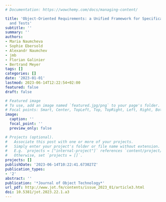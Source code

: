 ```yaml
---
# Documentation: https://wowchemy.com/docs/managing-content/

title: 'Object-Oriented Requirements: a Unified Framework for Specifications, Scenarios
  and Tests'
subtitle: ''
summary: ''
authors:
- Maria Naumcheva
- Sophie Ebersold
- Alexandr Naumchev
- jmb
- Florian Galinier
- Bertrand Meyer
tags: []
categories: []
date: '2023-01-01'
lastmod: 2023-06-14T12:22:54+02:00
featured: false
draft: false

# Featured image
# To use, add an image named `featured.jpg/png` to your page's folder.
# Focal points: Smart, Center, TopLeft, Top, TopRight, Left, Right, BottomLeft, Bottom, BottomRight.
image:
  caption: ''
  focal_point: ''
  preview_only: false

# Projects (optional).
#   Associate this post with one or more of your projects.
#   Simply enter your project's folder or file name without extension.
#   E.g. `projects = ["internal-project"]` references `content/project/deep-learning/index.md`.
#   Otherwise, set `projects = []`.
projects: []
publishDate: '2023-06-14T10:22:41.673027Z'
publication_types:
- '2'
abstract: ''
publication: '*Journal of Object Technology*'
url_pdf: http://www.jot.fm/contents/issue_2023_01/article3.html
doi: 10.5381/jot.2023.22.1.a3
---
```

